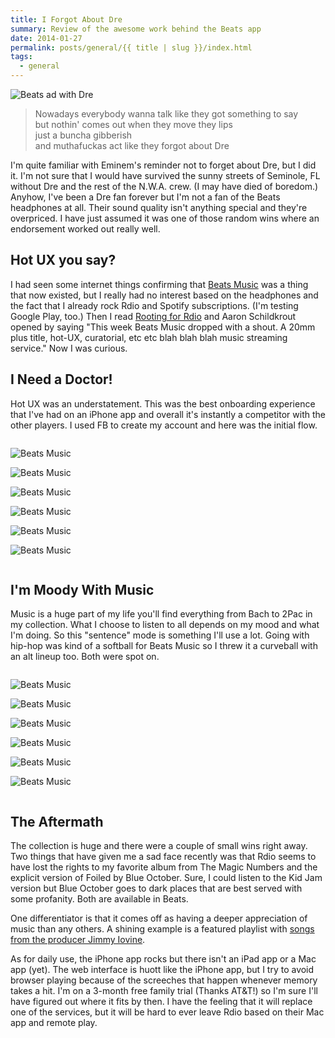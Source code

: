 ```yaml
---
title: I Forgot About Dre
summary: Review of the awesome work behind the Beats app
date: 2014-01-27
permalink: posts/general/{{ title | slug }}/index.html
tags:
  - general
---
```


<div class="container">

![Beats ad with Dre](/assets/images/posts/front-end-dev/forgot-about-dre/dre-ad.jpg)

> Nowadays everybody wanna talk like they got something to say  
> but nothin' comes out when they move they lips  
> just a buncha gibberish  
> and muthafuckas act like they forgot about Dre

I'm quite familiar with Eminem's reminder not to forget about Dre, but I did it. I'm not sure that I would have survived the sunny streets of Seminole, FL without Dre and the rest of the N.W.A. crew. (I may have died of boredom.) Anyhow, I've been a Dre fan forever but I'm not a fan of the Beats headphones at all. Their sound quality isn't anything special and they're overpriced. I have just assumed it was one of those random wins where an endorsement worked out really well.

## Hot UX you say?

I had seen some internet things confirming that [Beats Music](https://www.beatsmusic.com/) was a thing that now existed, but I really had no interest based on the headphones and the fact that I already rock Rdio and Spotify subscriptions. (I'm testing Google Play, too.) Then I read [Rooting for Rdio](https://medium.com/dear-blank/69f99fc29d1) and Aaron Schildkrout opened by saying "This week Beats Music dropped with a shout. A 20mm plus title, hot-UX, curatorial, etc etc blah blah blah music streaming service." Now I was curious.

## I Need a Doctor!

Hot UX was an understatement. This was the best onboarding experience that I've had on an iPhone app and overall it's instantly a competitor with the other players. I used FB to create my account and here was the initial flow.

<div class="grid">

![Beats Music](/assets/images/posts/front-end-dev/forgot-about-dre/bm-01.jpg) 

![Beats Music](/assets/images/posts/front-end-dev/forgot-about-dre/bm-02.jpg) 

![Beats Music](/assets/images/posts/front-end-dev/forgot-about-dre/bm-03.jpg) 

![Beats Music](/assets/images/posts/front-end-dev/forgot-about-dre/bm-04.jpg) 

![Beats Music](/assets/images/posts/front-end-dev/forgot-about-dre/bm-05.jpg) 

![Beats Music](/assets/images/posts/front-end-dev/forgot-about-dre/bm-06.jpg)

</div>

## I'm Moody With Music

Music is a huge part of my life you'll find everything from Bach to 2Pac in my collection. What I choose to listen to all depends on my mood and what I'm doing. So this "sentence" mode is something I'll use a lot. Going with hip-hop was kind of a softball for Beats Music so I threw it a curveball with an alt lineup too. Both were spot on.

<div class="grid">

![Beats Music](/assets/images/posts/front-end-dev/forgot-about-dre/bm-07.jpg)

![Beats Music](/assets/images/posts/front-end-dev/forgot-about-dre/bm-08.jpg)

![Beats Music](/assets/images/posts/front-end-dev/forgot-about-dre/bm-09.jpg)

![Beats Music](/assets/images/posts/front-end-dev/forgot-about-dre/bm-13.jpg)

![Beats Music](/assets/images/posts/front-end-dev/forgot-about-dre/bm-14.jpg)

![Beats Music](/assets/images/posts/front-end-dev/forgot-about-dre/bm-15.jpg)

</div>

## The Aftermath

The collection is huge and there were a couple of small wins right away. Two things that have given me a sad face recently was that Rdio seems to have lost the rights to my favorite album from The Magic Numbers and the explicit version of Foiled by Blue October. Sure, I could listen to the Kid Jam version but Blue October goes to dark places that are best served with some profanity. Both are available in Beats.

One differentiator is that it comes off as having a deeper appreciation of music than any others. A shining example is a featured playlist with [songs from the producer Jimmy Iovine](https://listen.beatsmusic.com/playlists/pl139509655985455616).

As for daily use, the iPhone app rocks but there isn't an iPad app or a Mac app (yet). The web interface is huott like the iPhone app, but I try to avoid browser playing because of the screeches that happen whenever memory takes a hit. I'm on a 3-month free family trial (Thanks AT&T!) so I'm sure I'll have figured out where it fits by then. I have the feeling that it will replace one of the services, but it will be hard to ever leave Rdio based on their Mac app and remote play.

</div>

<style>.grid { overflow: hidden; } .grid-box--1of1 { display: block; margin-bottom: 1em; } @media (min-width: 768px) { .grid-box--m--1of3 { float: left; margin: 0 1% 1em 1%; width: 31%; } }</style>